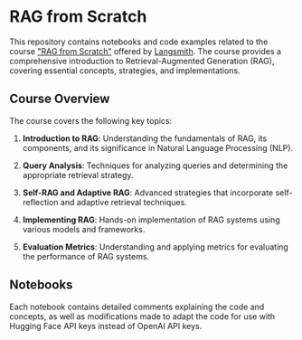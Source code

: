 # RAG from Scratch

This repository contains notebooks and code examples related to the course ["RAG from Scratch"](https://www.youtube.com/watch?v=sVcwVQRHIc8&t=3s) offered by [Langsmith](https://www.langchain.com/langsmith). The course provides a comprehensive introduction to Retrieval-Augmented Generation (RAG), covering essential concepts, strategies, and implementations.

## Course Overview

The course covers the following key topics:

1. **Introduction to RAG**: Understanding the fundamentals of RAG, its components, and its significance in Natural Language Processing (NLP).
  
2. **Query Analysis**: Techniques for analyzing queries and determining the appropriate retrieval strategy.
  
3. **Self-RAG and Adaptive RAG**: Advanced strategies that incorporate self-reflection and adaptive retrieval techniques.

4. **Implementing RAG**: Hands-on implementation of RAG systems using various models and frameworks.

5. **Evaluation Metrics**: Understanding and applying metrics for evaluating the performance of RAG systems.

## Notebooks

Each notebook contains detailed comments explaining the code and concepts, as well as modifications made to adapt the code for use with Hugging Face API keys instead of OpenAI API keys.
